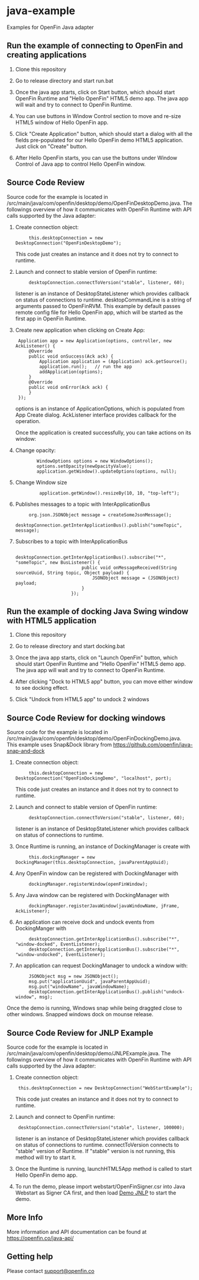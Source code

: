 # java-example
Examples for OpenFin Java adapter

## Run the example of connecting to OpenFin and creating applications

1. Clone this repository

2. Go to release directory and start run.bat

3. Once the java app starts, click on Start button, which should start OpenFin Runtime and "Hello OpenFin" HTML5 demo app.  The java app will wait and try to connect to OpenFin Runtime.

4. You can use buttons in Window Control section to move and re-size HTML5 window of Hello OpenFin app.

5. Click "Create Application" button, which should start a dialog with all the fields pre-populated for our Hello OpenFin demo HTML5 application.  Just click on "Create" button.

6. After Hello OpenFin starts, you can use the buttons under Window Control of Java app to control Hello OpenFin window.

## Source Code Review

Source code for the example is located in /src/main/java/com/openfin/desktop/demo/OpenFinDesktopDemo.java.  The followings overview of how it communicates with OpenFin Runtime with API calls supported by the Java adapter:

1. Create connection object:

            this.desktopConnection = new DesktopConnection("OpenFinDesktopDemo");

    This code just creates an instance and it does not try to connect to runtime.

2. Launch and connect to stable version of OpenFin runtime:

            desktopConnection.connectToVersion("stable", listener, 60);

   listener is an instance of DesktopStateListener which provides callback on status of connections to runtime.  desktopCommandLine is a string of arguments passed to OpenFinRVM.
   This example by default passes remote config file for Hello OpenFin app, which will be started as the first app in OpenFin Runtime.

3. Create new application when clicking on Create App:

        Application app = new Application(options, controller, new AckListener() {
            @Override
            public void onSuccess(Ack ack) {
                Application application = (Application) ack.getSource();
                application.run();   // run the app
                addApplication(options);
            }
            @Override
            public void onError(Ack ack) {
            }
        });

   options is an instance of ApplicationOptions, which is populated from App Create dialog.  AckListener interface provides callback for the operation.

   Once the application is created successfully, you can take actions on its window:

4.  Change opacity:

                WindowOptions options = new WindowOptions();
                options.setOpacity(newOpacityValue);
                application.getWindow().updateOptions(options, null);

5. Change Window size

                application.getWindow().resizeBy(10, 10, "top-left");


6. Publishes messages to a topic with InterApplicationBus

            org.json.JSONObject message = createSomeJsonMessage();
            desktopConnection.getInterApplicationBus().publish("someTopic", message);

7. Subscribes to a topic with InterApplicationBus

                            desktopConnection.getInterApplicationBus().subscribe("*", "someTopic", new BusListener() {
                                public void onMessageReceived(String sourceUuid, String topic, Object payload) {
                                    JSONObject message = (JSONObject) payload;
                                }
                            });

## Run the example of docking Java Swing window with HTML5 application

1. Clone this repository

2. Go to release directory and start docking.bat

3. Once the java app starts, click on "Launch OpenFin" button, which should start OpenFin Runtime and "Hello OpenFin" HTML5 demo app.  The java app will wait and try to connect to OpenFin Runtime.

4. After clicking "Dock to HTML5 app" button, you can move either window to see docking effect.

5. Click "Undock from HTML5 app" to undock 2 windows

## Source Code Review for docking windows

Source code for the example is located in /src/main/java/com/openfin/desktop/demo/OpenFinDockingDemo.java.  This example uses Snap&Dock library from https://github.com/openfin/java-snap-and-dock

1. Create connection object:

            this.desktopConnection = new DesktopConnection("OpenFinDockingDemo", "localhost", port);

    This code just creates an instance and it does not try to connect to runtime.

2. Launch and connect to stable version of OpenFin runtime:

            desktopConnection.connectToVersion("stable", listener, 60);

   listener is an instance of DesktopStateListener which provides callback on status of connections to runtime.

3. Once Runtime is running, an instance of DockingManager is create with

            this.dockingManager = new DockingManager(this.desktopConnection, javaParentAppUuid);

4. Any OpenFin window can be registered with DockingManager with

            dockingManager.registerWindow(openFinWindow);

5. Any Java window can be registered with DockingManager with

            dockingManager.registerJavaWindow(javaWindowName, jFrame, AckListener);
            
6. An application can receive dock and undock events from DockingManger with

            desktopConnection.getInterApplicationBus().subscribe("*", "window-docked", EventListener);
            desktopConnection.getInterApplicationBus().subscribe("*", "window-undocked", EventListener);

7. An application can request DockingManager to undock a window with:

            JSONObject msg = new JSONObject();
            msg.put("applicationUuid", javaParentAppUuid);
            msg.put("windowName", javaWindowName);
            desktopConnection.getInterApplicationBus().publish("undock-window", msg);


Once the demo is running, Windows snap while being draggted close to other windows.  Snapped windows dock on mounse release. 


## Source Code Review for JNLP Example

Source code for the example is located in /src/main/java/com/openfin/desktop/demo/JNLPExample.java.  The followings overview of how it communicates with OpenFin Runtime with API calls supported by the Java adapter:

1. Create connection object:

        this.desktopConnection = new DesktopConnection("WebStartExample");

    This code just creates an instance and it does not try to connect to runtime.

2. Launch and connect to OpenFin runtime:

        desktopConnection.connectToVersion("stable", listener, 100000);

   listener is an instance of DesktopStateListener which provides callback on status of connections to runtime.  connectToVersion connects to "stable" version of Runtime.  If "stable" version is not running, this method will try to start it.

3. Once the Runtime is running, launchHTML5App method is called to start Hello OpenFin demo app.

4. To run the demo, please import webstart/OpenFinSigner.csr into Java Webstart as Signer CA first, and then load 
[Demo JNLP](http://openfin.github.io/java-example/webstart/JNLPExample.jnlp) to start the demo.

## More Info

More information and API documentation can be found at https://openfin.co/java-api/

## Getting help

Please contact support@openfin.co
